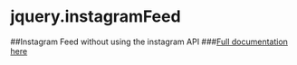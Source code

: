 # jquery.instagramFeed
##Instagram Feed without using the instagram API
###[Full documentation here](http://bannss1.globat.com/demos/jquery.instagramFeed/ "documentation")